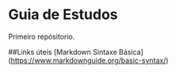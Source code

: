 # Guia de Estudos
Primeiro repósitorio.

##Links úteis 
[Markdown Sintaxe Básica] (https://www.markdownguide.org/basic-syntax/)

